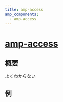 ```yaml
---
title: amp-access
amp_components:
  - amp-access
---
```


# [amp-access](https://www.ampproject.org/docs/reference/extended/amp-access.html)

## 概要

よくわからない

## 例

